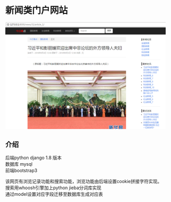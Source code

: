 新闻类门户网站
===

![首页](https://github.com/bboyAyao/gitlearn/blob/master/newsSite/minicms/%E9%A1%B5%E9%9D%A2%E5%B1%95%E7%A4%BA.png)

## 介绍

后端python django 1.8 版本  
数据库 mysql  
前端bootstrap3    

该网页有浏览记录功能和搜索功能，浏览功能由后端设置cookie拼接字符实现。  
搜索用whoosh引擎加上python jieba分词库实现  
通过model设置对应字段迁移至数据库生成对应表
